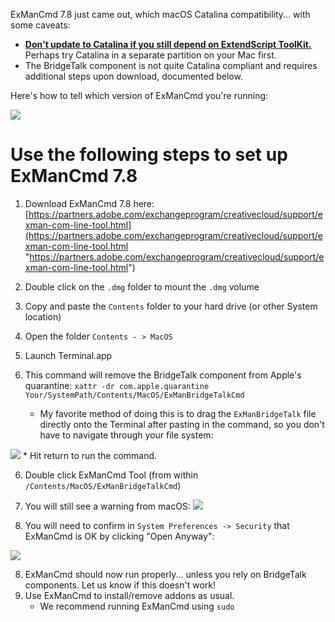 ExManCmd 7.8 just came out, which macOS Catalina compatibility... with some caveats:

- [**Don't update to Catalina if you still depend on ExtendScript ToolKit.**](https://medium.com/adobetech/estk-and-macos-10-15-catalina-cbcc30300918?source=friends_link&sk=76b9896b1eec630691f5603839ae28fe "Don't update to Catalina if you still depend on ExtendScript ToolKit.") Perhaps try Catalina in a separate partition on your Mac first.
- The BridgeTalk component is not quite Catalina compliant and requires additional steps upon download, documented below.

Here's how to tell which version of ExManCmd you're running:

![](https://raw.githubusercontent.com/Adobe-CEP/Getting-Started-guides/master/.meta/readme-assets/ExManVersionWarrow.png "")

# Use the following steps to set up ExManCmd 7.8

1. Download ExManCmd 7.8 here: [https://partners.adobe.com/exchangeprogram/creativecloud/support/exman-com-line-tool.html](https://partners.adobe.com/exchangeprogram/creativecloud/support/exman-com-line-tool.html "https://partners.adobe.com/exchangeprogram/creativecloud/support/exman-com-line-tool.html")

2. Double click on the `.dmg` folder to mount the `.dmg` volume
3. Copy and paste the `Contents` folder to your hard drive (or other System location)
3. Open the folder `Contents - > MacOS`
4. Launch Terminal.app
5. This command will remove the BridgeTalk component from Apple's quarantine: `xattr -dr com.apple.quarantine Your/SystemPath/Contents/MacOS/ExManBridgeTalkCmd`
     * My favorite method of doing this is to drag the `ExManBridgeTalk` file directly onto the Terminal after pasting in the command, so you don't have to navigate through your file system:

![](https://raw.githubusercontent.com/Adobe-CEP/Getting-Started-guides/master/.meta/readme-assets/filepathdrag_drop.small.gif)
     * Hit return to run the command.

6. Double click ExManCmd Tool (from within `/Contents/MacOS/ExManBridgeTalkCmd`)

7. You will still see a warning from macOS:
![](https://raw.githubusercontent.com/Adobe-CEP/Getting-Started-guides/master/.meta/readme-assets/ExManCantBeOpenedOpen.png "")

8. You will need to confirm in `System Preferences -> Security` that ExManCmd is OK by clicking "Open Anyway": 

![](https://raw.githubusercontent.com/Adobe-CEP/Getting-Started-guides/master/.meta/readme-assets/catalinaSysPrefError.jpg "")

8. ExManCmd should now run properly... unless you rely on BridgeTalk components. Let us know if this doesn't work! 
9. Use ExManCmd to install/remove addons as usual.
    * We recommend running ExManCmd using `sudo`


